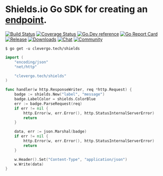 # Shields.io Go SDK for creating an [endpoint](https://shields.io/endpoint).
[![Build Status](https://img.shields.io/travis/clevergo/shields?style=flat-square)](https://travis-ci.org/clevergo/shields)
[![Coverage Status](https://img.shields.io/coveralls/github/clevergo/shields?style=flat-square)](https://coveralls.io/github/clevergo/shields)
[![Go.Dev reference](https://img.shields.io/badge/go.dev-reference-blue?logo=go&logoColor=white&style=flat-square)](https://pkg.go.dev/clevergo.tech/shields?tab=doc)
[![Go Report Card](https://goreportcard.com/badge/github.com/clevergo/shields?style=flat-square)](https://goreportcard.com/report/github.com/clevergo/shields)
[![Release](https://img.shields.io/github/release/clevergo/shields.svg?style=flat-square)](https://github.com/clevergo/shields/releases)
[![Downloads](https://img.shields.io/endpoint?url=https://pkg.clevergo.tech/api/badges/downloads/total/clevergo.tech/shields&style=flat-square)](https://pkg.clevergo.tech/)
[![Chat](https://img.shields.io/badge/chat-telegram-blue?style=flat-square)](https://t.me/clevergotech)
[![Community](https://img.shields.io/badge/community-forum-blue?style=flat-square&color=orange)](https://forum.clevergo.tech)

```shell
$ go get -u clevergo.tech/shields
```

```go
import (
	"encoding/json"
	"net/http"

	"clevergo.tech/shields"
)

func handler(w http.ResponseWriter, req *http.Request) {
    badge := shields.New("label", "message")
    badge.LabelColor = shields.ColorBlue
    err := badge.ParseRequest(req)
    if err != nil {
        http.Error(w, err.Error(), http.StatusInternalServerError)
        return
    }

    data, err := json.Marshal(badge)
    if err != nil {
        http.Error(w, err.Error(), http.StatusInternalServerError)
        return
    }

    w.Header().Set("Content-Type", "application/json")
    w.Write(data)
}
```
